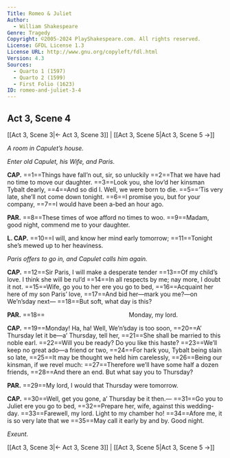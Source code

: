 ```yaml
---
Title: Romeo & Juliet
Author: 
  - William Shakespeare
Genre: Tragedy
Copyright: ©2005-2024 PlayShakespeare.com. All rights reserved.
License: GFDL License 1.3
License URL: http://www.gnu.org/copyleft/fdl.html
Version: 4.3
Sources:
  - Quarto 1 (1597)
  - Quarto 2 (1599)
  - First Folio (1623)
ID: romeo-and-juliet-3-4
---
```


## Act 3, Scene 4
[[Act 3, Scene 3|← Act 3, Scene 3]] | [[Act 3, Scene 5|Act 3, Scene 5 →]]

*A room in Capulet’s house.*

*Enter old Capulet, his Wife, and Paris.*

**CAP.**
==1==Things have fall’n out, sir, so unluckily
==2==That we have had no time to move our daughter.
==3==Look you, she lov’d her kinsman Tybalt dearly,
==4==And so did I. Well, we were born to die.
==5==’Tis very late, she’ll not come down tonight.
==6==I promise you, but for your company,
==7==I would have been a-bed an hour ago.

**PAR.**
==8==These times of woe afford no times to woo.
==9==Madam, good night, commend me to your daughter.

**L. CAP.**
==10==I will, and know her mind early tomorrow;
==11==Tonight she’s mewed up to her heaviness.

*Paris offers to go in, and Capulet calls him again.*

**CAP.**
==12==Sir Paris, I will make a desperate tender
==13==Of my child’s love. I think she will be rul’d
==14==In all respects by me; nay more, I doubt it not.
==15==Wife, go you to her ere you go to bed,
==16==Acquaint her here of my son Paris’ love,
==17==And bid her—mark you me?—on We’n’sday next⁠—
==18==But soft, what day is this?

**PAR.**
==18==              Monday, my lord.

**CAP.**
==19==Monday! Ha, ha! Well, We’n’sday is too soon,
==20==A’ Thursday let it be—a’ Thursday, tell her,
==21==She shall be married to this noble earl.
==22==Will you be ready? Do you like this haste?
==23==We’ll keep no great ado—a friend or two,
==24==For hark you, Tybalt being slain so late,
==25==It may be thought we held him carelessly,
==26==Being our kinsman, if we revel much:
==27==Therefore we’ll have some half a dozen friends,
==28==And there an end. But what say you to Thursday?

**PAR.**
==29==My lord, I would that Thursday were tomorrow.

**CAP.**
==30==Well, get you gone, a’ Thursday be it then.⁠—
==31==Go you to Juliet ere you go to bed,
==32==Prepare her, wife, against this wedding-day.
==33==Farewell, my lord. Light to my chamber ho!
==34==Afore me, it is so very late that we
==35==May call it early by and by. Good night.

*Exeunt.*

[[Act 3, Scene 3|← Act 3, Scene 3]] | [[Act 3, Scene 5|Act 3, Scene 5 →]]